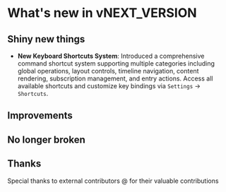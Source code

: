 # What's new in vNEXT_VERSION

## Shiny new things

- **New Keyboard Shortcuts System**: Introduced a comprehensive command shortcut system supporting multiple categories including global operations, layout controls, timeline navigation, content rendering, subscription management, and entry actions. Access all available shortcuts and customize key bindings via `Settings` -> `Shortcuts`.

## Improvements

## No longer broken

## Thanks

Special thanks to external contributors @ for their valuable contributions
